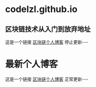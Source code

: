 # codelzl.github.io
## 区块链技术从入门到放弃地址
这是一个链接 [区块链个人博客](https://codelzl.github.io/) 停止更新---
# 
# 最新个人博客 
这是一个链接 [区块链个人博客](https://www.b2bchain.cn/)  正常更新---
